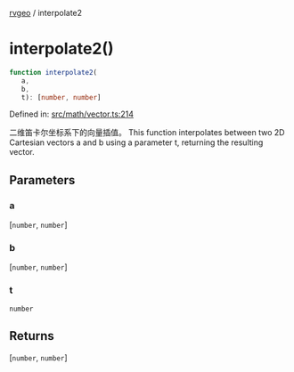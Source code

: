[rvgeo](../index.md) / interpolate2

# interpolate2()

```ts
function interpolate2(
   a, 
   b, 
   t): [number, number]
```

Defined in: [src/math/vector.ts:214](https://github.com/pzq123456/RVGeo/blob/e727f6f6e310621d656b74948bed9956ff45a613/src/math/vector.ts#L214)

二维笛卡尔坐标系下的向量插值。
This function interpolates between two 2D Cartesian vectors a and b using a parameter t, returning the resulting vector.

## Parameters

### a

\[`number`, `number`\]

### b

\[`number`, `number`\]

### t

`number`

## Returns

\[`number`, `number`\]
